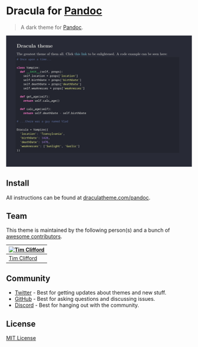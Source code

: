 # Dracula for [Pandoc](https://pandoc.org)

> A dark theme for [Pandoc](https://pandoc.org).

![Screenshot](./screenshot.png)

## Install

All instructions can be found at [draculatheme.com/pandoc](https://draculatheme.com/pandoc).

## Team

This theme is maintained by the following person(s) and a bunch of [awesome contributors](https://github.com/dracula/pandoc/graphs/contributors).

| [![Tim Clifford](https://github.com/tim-clifford.png?size=100)](https://github.com/tim-clifford) |
| ------------------------------------------------------------------------------------------------ |
| [Tim Clifford](https://github.com/tim-clifford)                                                  |

## Community

- [Twitter](https://twitter.com/draculatheme) - Best for getting updates about themes and new stuff.
- [GitHub](https://github.com/dracula/dracula-theme/discussions) - Best for asking questions and discussing issues.
- [Discord](https://draculatheme.com/discord-invite) - Best for hanging out with the community.

## License

[MIT License](./LICENSE)
